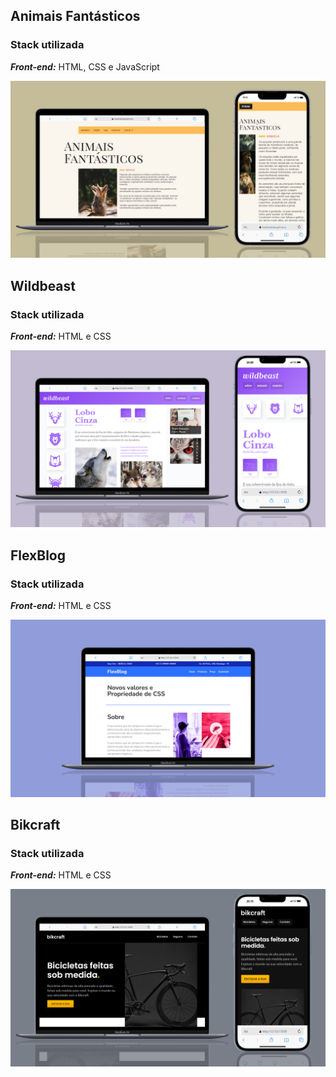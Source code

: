 ## Animais Fantásticos

### Stack utilizada
***Front-end:*** HTML, CSS e JavaScript

<a href="https://maahbatistaa.github.io/projects-origamid/animais-fantasticos/">
  <img src="./assets/animais-fantasticos.jpeg" />
</a>

## Wildbeast

### Stack utilizada
***Front-end:*** HTML e CSS

<a href="https://maahbatistaa.github.io/projects-origamid/wildbeast/">
  <img src="./assets/wildbeast.png">
</a>


## FlexBlog

### Stack utilizada
***Front-end:*** HTML e CSS

<a href="maahbatistaa.github.io/projects-origamid/flexblog/">
  <img src="./assets/flexblog.png">
</a>


## Bikcraft

### Stack utilizada
***Front-end:*** HTML e CSS

<a href="maahbatistaa.github.io/projects-origamid/bikcraft/">
  <img src="./assets/bikcraft.png">
</a>


